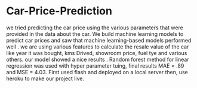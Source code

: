 # Car-Price-Prediction
we tried predicting the car price using the various parameters that were provided in the data about the car. We build machine learning  models to predict car prices and saw that machine learning-based models performed well . we are using various features to calculate the resale value of the car like year it was bought, kms Drived, showroom price, fuel tye and various others. our model showed a nice results . Random forest method for linear regression was used with hyper parameter tuing, final results MAE = .89 and MSE = 4.03.
First used flash and deployed on a local server then, use heroku to make our project live. 
